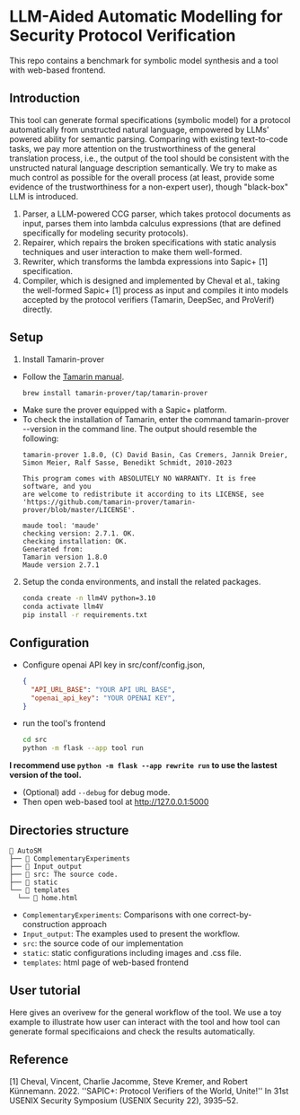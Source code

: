 # LLM-Aided Automatic Modelling for Security Protocol Verification

This repo contains a benchmark for symbolic model synthesis and a tool with web-based frontend.

## Introduction

This tool can generate formal specifications (symbolic model) for a protocol automatically from unstructed natural language, empowered by LLMs' powered ability for semantic parsing. Comparing with existing text-to-code tasks, we pay more attention on the trustworthiness
 of the general translation process, i.e., the output of the tool should be consistent with the unstructed natural language description semantically. We try to make as much control as possible for the overall process (at least, provide some evidence of the trustworthiness for a non-expert user), though "black-box" LLM is introduced.

<!-- ![My Image](static/images/workflow.jpg){ width=50% }
<img src="static/images/workflow.jpg" style="width: 50%; height: auto;"> -->

1. Parser, a LLM-powered CCG parser, which takes protocol documents as input, parses them into lambda calculus expressions (that are defined specifically for modeling security protocols).
2. Repairer, which repairs the broken specifications with static analysis techniques and user interaction to make them well-formed.
3. Rewriter, which transforms the lambda expressions into Sapic+ [1] specification.
4. Compiler, which is designed and implemented by Cheval et al., taking the well-formed Sapic+ [1] process as input and compiles it into models accepted by the protocol verifiers (Tamarin, DeepSec, and ProVerif) directly.


## Setup

1. Install Tamarin-prover
- Follow the [Tamarin manual](https://tamarin-prover.com/manual/master/book/002_installation.html).
    ```bash
    brew install tamarin-prover/tap/tamarin-prover
    ```
- Make sure the prover equipped with a Sapic+ platform.
- To check the installation of Tamarin, enter the command tamarin-prover --version in the command line. The output should resemble the following:
  ```
  tamarin-prover 1.8.0, (C) David Basin, Cas Cremers, Jannik Dreier, Simon Meier, Ralf Sasse, Benedikt Schmidt, 2010-2023

  This program comes with ABSOLUTELY NO WARRANTY. It is free software, and you
  are welcome to redistribute it according to its LICENSE, see
  'https://github.com/tamarin-prover/tamarin-prover/blob/master/LICENSE'.

  maude tool: 'maude'
  checking version: 2.7.1. OK.
  checking installation: OK.
  Generated from:
  Tamarin version 1.8.0
  Maude version 2.7.1
  ```

2. Setup the conda environments, and install the related packages.
    ```bash
    conda create -n llm4V python=3.10
    conda activate llm4V
    pip install -r requirements.txt
    ```

## Configuration

- Configure openai API key in src/conf/config.json,
    ```json
    {
      "API_URL_BASE": "YOUR API URL BASE",
      "openai_api_key": "YOUR OPENAI KEY",
    }
    ```
- run the tool's frontend
    ```bash
    cd src
    python -m flask --app tool run
    ```
**I recommend use ```python -m flask --app rewrite run``` to use the lastest version of the tool.**
- (Optional) add ```--debug``` for debug mode.
- Then open web-based tool at http://127.0.0.1:5000


## Directories structure
```
📂 AutoSM 
├── 📂 ComplementaryExperiments
├── 📂 Input_output
├── 📂 src: The source code.
├── 📂 static
└── 📂 templates
  └── 📜 home.html
```
- `ComplementaryExperiments`: Comparisons with one correct-by-construction approach
- `Input_output`: The examples used to present the workflow.
- `src`: the source code of our implementation
- `static`: static configurations including images and .css file.
- `templates`: html page of web-based frontend 

## User tutorial

Here gives an overivew for the general workflow of the tool. We use a toy example to illustrate how user can interact with the tool and how tool can generate formal specificaions and check the results automatically.

## Reference

[1] Cheval, Vincent, Charlie Jacomme, Steve Kremer, and Robert Künnemann. 2022. ''SAPIC+: Protocol Verifiers of the World, Unite!'' In 31st USENIX Security Symposium (USENIX Security 22), 3935–52.
